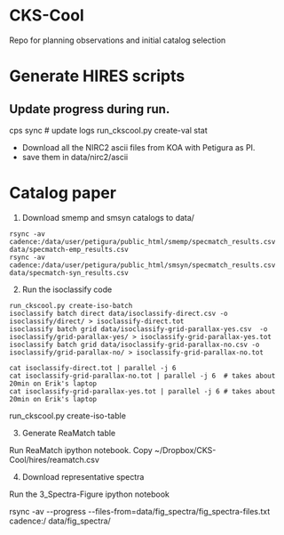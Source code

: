 # CKS-Cool

Repo for planning observations and initial catalog selection

# Generate HIRES scripts

## Update progress during run. 

cps sync # update logs
run_ckscool.py create-val stat

- Download all the NIRC2 ascii files from KOA with Petigura as PI. 
- save them in data/nirc2/ascii


# 

# Catalog paper

1. Download smemp and smsyn catalogs to data/


```
rsync -av cadence:/data/user/petigura/public_html/smemp/specmatch_results.csv data/specmatch-emp_results.csv
rsync -av cadence:/data/user/petigura/public_html/smsyn/specmatch_results.csv data/specmatch-syn_results.csv
```

2. Run the isoclassify code

```
run_ckscool.py create-iso-batch 
isoclassify batch direct data/isoclassify-direct.csv -o isoclassify/direct/ > isoclassify-direct.tot
isoclassify batch grid data/isoclassify-grid-parallax-yes.csv  -o isoclassify/grid-parallax-yes/ > isoclassify-grid-parallax-yes.tot
isoclassify batch grid data/isoclassify-grid-parallax-no.csv -o isoclassify/grid-parallax-no/ > isoclassify-grid-parallax-no.tot

cat isoclassify-direct.tot | parallel -j 6 
cat isoclassify-grid-parallax-no.tot | parallel -j 6  # takes about 20min on Erik's laptop
cat isoclassify-grid-parallax-yes.tot | parallel -j 6 # takes about 20min on Erik's laptop
```

run_ckscool.py create-iso-table

3. Generate ReaMatch table

Run ReaMatch ipython notebook. Copy ~/Dropbox/CKS-Cool/hires/reamatch.csv

4. Download representative spectra

Run the 3_Spectra-Figure ipython notebook

rsync -av --progress --files-from=data/fig_spectra/fig_spectra-files.txt cadence:/ data/fig_spectra/ 